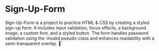 # Sign-Up-Form
Sign-Up-Form is a project to practice HTML &amp; CSS by creating a styled sign-up form. It includes input validation, focus effects, a background image, a custom font, and a styled button. The form handles password validation using the :invalid pseudo-class and enhances readability with a semi-transparent overlay. 🚀
